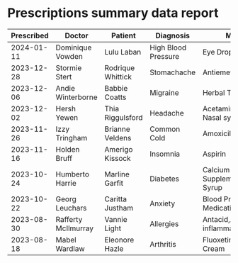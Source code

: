 # Prescriptions summary data report
| Prescribed | Doctor | Patient | Diagnosis | Medicine |
| ---------- | ------ | ------- | --------- | -------- |
| 2024-01-11| Dominique Vowden| Lulu Laban| High Blood Pressure| Eye Drops |
| 2023-12-28| Stormie Stert| Rodrique Whittick| Stomachache| Antiemetic |
| 2023-12-06| Andie Winterborne| Babbie Coatts| Migraine| Herbal Tea |
| 2023-12-02| Hersh Yewen| Thia Riggulsford| Headache| Acetaminophen,Allergy Nasal syrup |
| 2023-11-26| Izzy Tringham| Brianne Veldens| Common Cold| Amoxicillin |
| 2023-11-16| Holden Bruff| Amerigo Kissock| Insomnia| Aspirin |
| 2023-10-24| Humberto Harrie| Marline Garfit| Diabetes| Calcium Supplement,Cough Syrup |
| 2023-10-22| Georg Leuchars| Caritta Justham| Anxiety| Blood Pressure Medication |
| 2023-08-30| Rafferty McIlmurray| Vannie Light| Allergies| Antacid,Anti-inflammatory Ointment |
| 2023-08-18| Mabel Wardlaw| Eleonore Hazle| Arthritis| Fluoxetine,Hemorrhoid Cream |
